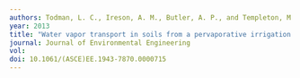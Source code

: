 ```yaml
---
authors: Todman, L. C., Ireson, A. M., Butler, A. P., and Templeton, M. R.
year: 2013
title: "Water vapor transport in soils from a pervaporative irrigation system."
journal: Journal of Environmental Engineering
vol:  
doi: 10.1061/(ASCE)EE.1943-7870.0000715
---
```

